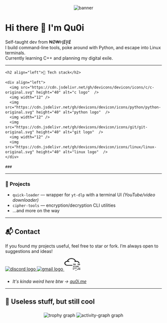<div align="center">
  <img src="https://i.postimg.cc/wjzmh8wf/laughter-1.jpg" width="1000" alt="banner"/>
</div>

###

<h1 align="left">Hi there 👋 I'm Qu0i</h1>

<p>
  Self-taught dev from ₦Ø₩ⱧɆⱤɆ<br>
  I build command-line tools, poke around with Python, and escape into Linux terminals.<br>
  Currently learning C++ and planning my digital exile.
</p>

---
```
<h2 align="left">🧠 Tech stack</h2>

<div align="left">
  <img src="https://cdn.jsdelivr.net/gh/devicons/devicon/icons/c/c-original.svg" height="40" alt="c logo"  />
  <img width="12" />
  <img src="https://cdn.jsdelivr.net/gh/devicons/devicon/icons/python/python-original.svg" height="40" alt="python logo"  />
  <img width="12" />
  <img src="https://cdn.jsdelivr.net/gh/devicons/devicon/icons/git/git-original.svg" height="40" alt="git logo"  />
  <img width="12" />
  <img src="https://cdn.jsdelivr.net/gh/devicons/devicon/icons/linux/linux-original.svg" height="40" alt="linux logo"  />
</div>

###
```
---

### 🚀 Projects

- `quick-loader` — wrapper for `yt-dlp` with a terminal UI *(YouTube/video downloader)*
- `cipher-tools` — encryption/decryption CLI utilities 
- ...and more on the way

---

<h2 align="left">📬 Contact</h2>

<p>
  If you found my projects useful, feel free to star or fork.
  I’m always open to suggestions and ideas!
</p>

<div align="left">
  <a href="https://discord.com/users/643056955086209057" target="_blank">
    <img src="https://raw.githubusercontent.com/maurodesouza/profile-readme-generator/master/src/assets/icons/social/discord/default.svg" width="52" height="40" alt="discord logo"  />
  </a>
  <a href="mailto:quoiteam.com@gmail.com" target="_blank">
    <img src="https://raw.githubusercontent.com/maurodesouza/profile-readme-generator/master/src/assets/icons/social/gmail/default.svg" width="52" height="40" alt="gmail logo"  />
  </a>
  <a href="https://tryhackme.com/p/Qu0i" target="_blank">
    <img src="https://raw.githubusercontent.com/maurodesouza/profile-readme-generator/master/src/assets/icons/social/tryhackme/default.svg" width="52" height="40" alt="tryhackme logo"  />
  </a>
</div>

###

- _It's kinda weird here btw → [qu0i.me](https://qu0i.github.io/qu0i.me)_

---

<h2 align="left">🧮 Useless stuff, but still cool</h2>

###

<div align="center">
  <img src="https://github-profile-trophy.vercel.app?username=Qu0i&theme=tokyonight&column=-1&row=1&margin-w=8&margin-h=8&no-bg=true&no-frame=false&order=4" height="150" alt="trophy graph"  />
  <img src="https://github-readme-activity-graph.vercel.app/graph?username=Qu0i&radius=16&theme=tokyo-night&area=true&order=5&hide_border=false&hide_title=true" height="300" alt="activity-graph graph"  />
</div>

###
